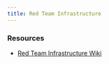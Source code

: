 ```yaml
---
title: Red Team Infrastructure
---
```


### Resources ###

* [Red Team Infrastructure Wiki](https://github.com/bluscreenofjeff/Red-Team-Infrastructure-Wiki)
